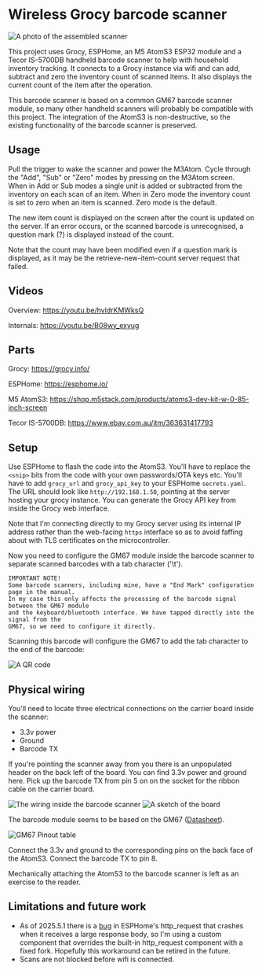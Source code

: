 # Wireless Grocy barcode scanner

![A photo of the assembled scanner](scanner.jpg)

This project uses Grocy, ESPHome, an M5 AtomS3 ESP32 module and a Tecor IS-5700DB handheld barcode scanner
to help with household inventory tracking. It connects to a Grocy instance via wifi and can
add, subtract and zero the inventory count of scanned items. It also displays the current
count of the item after the operation.

This barcode scanner is based on a common GM67 barcode scanner module, so many other handheld
scanners will probably be compatible with this project. The integration of the AtomS3 is
non-destructive, so the existing functionality of the barcode scanner is preserved.

## Usage

Pull the trigger to wake the scanner and power the M3Atom. Cycle through the "Add", "Sub" or
"Zero" modes by pressing on the M3Atom screen. When in Add or Sub modes a single unit is added
or subtracted from the inventory on each scan of an item. When in Zero mode the inventory count
is set to zero when an item is scanned. Zero mode is the default.

The new item count is displayed on the screen after the count is updated on the server. If an
error occurs, or the scanned barcode is unrecognised, a question mark (?) is displayed instead
of the count.

Note that the count may have been modified even if a question mark is displayed, as it may be
the retrieve-new-item-count server request that failed.

## Videos

Overview: https://youtu.be/hvldrKMWksQ

Internals: https://youtu.be/B08wy_exyug

## Parts

Grocy: https://grocy.info/

ESPHome: https://esphome.io/

M5 AtomS3: https://shop.m5stack.com/products/atoms3-dev-kit-w-0-85-inch-screen

Tecor IS-5700DB: https://www.ebay.com.au/itm/363631417793

## Setup

Use ESPHome to flash the code into the AtomS3. You'll have to replace the `<snip>` bits
from the code with your own passwords/OTA keys etc. You'll have to add `grocy_url` and
`grocy_api_key` to your ESPHome `secrets.yaml`. The URL should look like
`http://192.168.1.50`, pointing at the server hosting your grocy instance. You can generate
the Grocy API key from inside the Grocy web interface.

Note that I'm connecting directly to my Grocy server using its internal IP address rather
than the web-facing `https` interface so as to avoid faffing about with TLS certificates
on the microcontroller.

Now you need to configure the GM67 module inside the barcode scanner to separate scanned
barcodes with a tab character ('\t').

    IMPORTANT NOTE!
    Some barcode scanners, including mine, have a "End Mark" configuration page in the manual.
    In my case this only affects the processing of the barcode signal between the GM67 module
    and the keyboard/bluetooth interface. We have tapped directly into the signal from the
    GM67, so we need to configure it directly.

Scanning this barcode will configure the GM67 to add the tab character to the end of the barcode:

![A QR code](tab_qr_code.jpg)

## Physical wiring

You'll need to locate three electrical connections on the carrier board inside the scanner:

  * 3.3v power
  * Ground
  * Barcode TX

If you're pointing the scanner away from you there is an unpopulated header on the back left
of the board. You can find 3.3v power and ground here. Pick up the barcode TX from pin 5 on
on the socket for the ribbon cable on the carrier board.

![The wiring inside the barcode scanner](GM67-internals.jpg)
![A sketch of the board](GM67-diagram.jpg)

The barcode module seems to be based on the GM67 ([Datasheet](https://hubtronics.in/docs/GM67-Barcode-module.pdf)).

![GM67 Pinout table](GM67-pinout.jpg)

Connect the 3.3v and ground to the corresponding pins on the back face of the AtomS3. Connect
the barcode TX to pin 8.

Mechanically attaching the AtomS3 to the barcode scanner is left as an exercise to the reader.

## Limitations and future work

  * As of 2025.5.1 there is a [bug](https://github.com/esphome/issues/issues/5949) in ESPHome's http_request that crashes when it receives a
    large response body, so I'm using a custom component that overrides the built-in http_request
    component with a fixed fork. Hopefully this workaround can be retired in the future.
  * Scans are not blocked before wifi is connected.